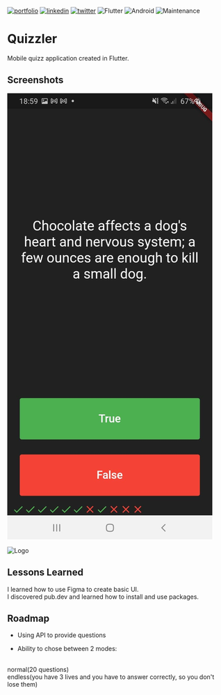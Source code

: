 [![portfolio](https://img.shields.io/badge/my_portfolio-000?style=for-the-badge&logo=ko-fi&logoColor=white)](https://jakubsochacki06.github.io/website/)
[![linkedin](https://img.shields.io/badge/linkedin-0A66C2?style=for-the-badge&logo=linkedin&logoColor=white)](https://www.linkedin.com/in/jakub-sochacki-253062238/)
[![twitter](https://img.shields.io/badge/instagram-ff69b4?style=for-the-badge&logo=instagram&logoColor=white)](https://twitter.com/)
![Flutter](https://img.shields.io/badge/Flutter-%2302569B.svg?style=for-the-badge&logo=Flutter&logoColor=white)
![Android](https://img.shields.io/badge/Android-3DDC84?style=flat-square&logo=android&logoColor=white)
![Maintenance](https://img.shields.io/maintenance/no/2022?style=for-the-badge)

# Quizzler

Mobile quizz application created in Flutter.


## Screenshots

![App Screenshot](https://github.com/JakubSochacki06/quizzler_flutter/blob/master/files/photo1.jpg)


![Logo](https://dev-to-uploads.s3.amazonaws.com/uploads/articles/th5xamgrr6se0x5ro4g6.png)


## Lessons Learned

I learned how to use Figma to create basic UI.
<br>
I discovered pub.dev and learned how to install and use packages.


## Roadmap

- Using API to provide questions

- Ability to chose between 2 modes:
<br>
normal(20 questions)
<br>
endless(you have 3 lives and you have to answer correctly, so you don't lose them)

